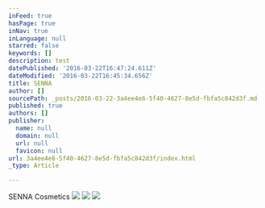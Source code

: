 ```yaml
---
inFeed: true
hasPage: true
inNav: true
inLanguage: null
starred: false
keywords: []
description: test
datePublished: '2016-03-22T16:47:24.611Z'
dateModified: '2016-03-22T16:45:34.656Z'
title: SENNA
author: []
sourcePath: _posts/2016-03-22-3a4ee4e6-5f40-4627-8e5d-fbfa5c842d3f.md
published: true
authors: []
publisher:
  name: null
  domain: null
  url: null
  favicon: null
url: 3a4ee4e6-5f40-4627-8e5d-fbfa5c842d3f/index.html
_type: Article

---
```

SENNA Cosmetics
![](https://the-grid-user-content.s3-us-west-2.amazonaws.com/f1a4bd9b-5f52-41a7-9953-835bce7f3e39.jpg)
![](https://the-grid-user-content.s3-us-west-2.amazonaws.com/a2bd32e8-5461-4c85-9536-6a8230ff11a1.png)
![](https://the-grid-user-content.s3-us-west-2.amazonaws.com/3c8c0938-fc7b-44ed-8150-a133ebf86aaa.png)